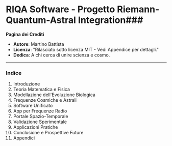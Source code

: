 # RIQA Software - Progetto Riemann-Quantum-Astral Integration### 

 **Pagina dei Crediti**

 - **Autore**: Martino Battista
 - **Licenza**: "Rilasciato sotto licenza MIT - Vedi Appendice per dettagli."
 - **Dedica**: A chi cerca di unire scienza e cosmo.

 ---

 ### **Indice**

 1. Introduzione
 2. Teoria Matematica e Fisica
 3. Modellazione dell'Evoluzione Biologica
 4. Frequenze Cosmiche e Astrali
 5. Software Unificato
 6. App per Frequenze Radio
 7. Portale Spazio-Temporale
 8. Validazione Sperimentale
 9. Applicazioni Pratiche
 10. Conclusione e Prospettive Future
 11. Appendici
